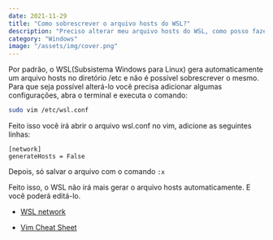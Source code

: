 ```yaml
---
date: 2021-11-29
title: "Como sobrescrever o arquivo hosts do WSL?"
description: "Preciso alterar meu arquivo hosts do WSL, como posso fazer isso?"
category: "Windows"
image: "/assets/img/cover.png"
---
```


Por padrão, o WSL(Subsistema Windows para Linux) gera automaticamente um arquivo hosts no diretório /etc e não é possível sobrescrever o mesmo. Para que seja possível alterá-lo você precisa adicionar algumas configurações, abra o terminal e executa o comando:

```bash
sudo vim /etc/wsl.conf
```

Feito isso você irá abrir o arquivo wsl.conf no vim, adicione as seguintes linhas:

```
[network]
generateHosts = False
```

Depois, só salvar o arquivo com o comando ```:x```

Feito isso, o WSL não irá mais gerar o arquivo hosts automaticamente. E você poderá editá-lo.


- <a href="https://docs.microsoft.com/en-us/windows/wsl/wsl-config#network" target="_blank" rel="noopener noreferrer">WSL network</a> 

- <a href="https://vim.rtorr.com/" target="_blank" rel="noopener noreferrer">Vim Cheat Sheet</a> 